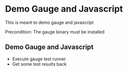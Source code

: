 # Demo Gauge and Javascript
This is meant to demo gauge and javascript

Precondition: The gauge binary must be installed

## Demo Gauge and Javascript
* Execute gauge test runner
* Get some test results back